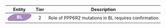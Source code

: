 |Entity|Tier|Description              |
|:----:|:----:|------------------------------|
|![BL](images/icons/BL_tier2.png) | 2 | Role of PPP6R2 mutations in BL requires confirmation|
